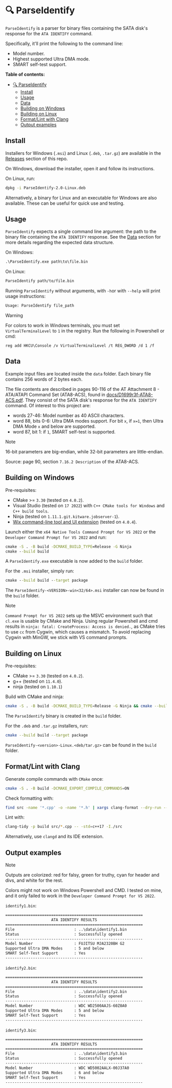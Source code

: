 # 🔍 ParseIdentify

`ParseIdentify` is a parser for binary files containing the SATA disk's response for the `ATA IDENTIFY` command.

Specifically, it'll print the following to the command line:

- Model number.
- Highest supported Ultra DMA mode.
- SMART self-test support.

**Table of contents:**

- [🔍 ParseIdentify](#-parseidentify)
  - [Install](#install)
  - [Usage](#usage)
  - [Data](#data)
  - [Building on Windows](#building-on-windows)
  - [Building on Linux](#building-on-linux)
  - [Format/Lint with Clang](#formatlint-with-clang)
  - [Output examples](#output-examples)

## Install

Installers for Windows (`.msi`) and Linux (`.deb`, `.tar.gz`) are available in the [Releases](https://github.com/Fabulani/parse-identify/releases) section of this repo.

On Windows, download the installer, open it and follow its instructions.

On Linux, run:

```sh
dpkg -i ParseIdentify-2.0-Linux.deb
```

Alternatively, a binary for Linux and an executable for Windows are also available. These can be useful for quick use and testing.

## Usage

`ParseIdentify` expects a single command line argument: the path to the binary file containing the `ATA IDENTIFY` response. See the [Data](#data) section for more details regarding the expected data structure.

On Windows:

```cmd
.\ParseIdentify.exe path\to\file.bin
```

On Linux:

```sh
ParseIdentify path/to/file.bin
```

Running `ParseIdentify` without arguments, with `-h`or with `--help` will print usage instructions:

```txt
Usage: ParseIdentify file_path
```

> [!WARNING]
>
> For colors to work in Windows terminals, you must set `VirtualTerminalLevel` to `1` in the registry. Run the following in Powershell or cmd:
>
> `reg add HKCU\Console /v VirtualTerminalLevel /t REG_DWORD /d 1 /f`

## Data

Example input files are located inside the `data` folder. Each binary file contains 256 words of 2 bytes each.

The file contents are described in pages 90-116 of the AT Attachment 8 - ATA/ATAPI Command Set (ATA8-ACS), found in [docs/D1699r3f-ATA8-ACS.pdf](docs/D1699r3f-ATA8-ACS.pdf). They consist of the SATA disk's response for the `ATA IDENTIFY` command. Of interest to this project are:

- words 27-46: Model number as 40 ASCII characters.
- word 88, bits 0-6: Ultra DMA modes support. For bit `x`, if `x=1`, then Ultra DMA Mode `x` and below are supported.
- word 87, bit 1: if `1`, SMART self-test is supported.

> [!NOTE]
> 16-bit parameters are big-endian, while 32-bit parameters are little-endian.
>
> Source: page 90, section `7.16.2 Description` of the ATA8-ACS.

## Building on Windows

Pre-requisites:

- CMake >= `3.30` (tested on `4.0.2`).
- Visual Studio (tested on `17 2022`) with `C++ CMake tools for Windows` and `C++ build tools`.
- Ninja (tested on `1.11.1.git.kitware.jobserver-1`).
- [Wix command-line tool and UI extension](https://cmake.org/cmake/help/latest/cpack_gen/wix.html#wix-net-tools) (tested on `4.0.4`).

Launch either the `x64 Native Tools Command Prompt for VS 2022` or the `Developer Command Prompt for VS 2022` and run:

```cmd
cmake -S . -B build -DCMAKE_BUILD_TYPE=Release -G Ninja
cmake --build build
```

A `ParseIdentify.exe` executable is now added to the `build` folder.

For the `.msi` installer, simply run:

```cmd
cmake --build build --target package
```

The `ParseIdentify-<VERSION>-win<32/64>.msi` installer can now be found in the `build` folder.

> [!NOTE]
>
> `Command Prompt for VS 2022` sets up the MSVC environment such that `cl.exe` is usable by CMake and Ninja. Using regular Powershell and cmd results in `ninja: fatal: CreateProcess: Access is denied.`, as CMake tries to use `cc` from Cygwin, which causes a mismatch. To avoid replacing Cygwin with MinGW, we stick with VS command prompts.

## Building on Linux

Pre-requisites:

- CMake >= `3.30` (tested on `4.0.2`).
- g++ (tested on `11.4.0`).
- ninja (tested on `1.10.1`)

Build with CMake and ninja:

```sh
cmake -S . -B build -DCMAKE_BUILD_TYPE=Release -G Ninja && cmake --build build
```

The `ParseIdentify` binary is created in the `build` folder.

For the `.deb` and `.tar.gz` installers, run:

```sh
cmake --build build --target package
```

`ParseIdentify-<version>-Linux.<deb/tar.gz>` can be found in the `build` folder.

## Format/Lint with Clang

Generate compile commands with `CMake` once:

```sh
cmake -S . -B build -DCMAKE_EXPORT_COMPILE_COMMANDS=ON
```

Check formatting with:

```sh
find src -name '*.cpp' -o -name '*.h' | xargs clang-format --dry-run --Werror
```

Lint with:

```sh
clang-tidy -p build src/*.cpp -- -std=c++17 -I./src
```

Alternatively, use `clangd` and its IDE extension.

## Output examples

> [!NOTE]
>
> Outputs are colorized: red for falsy, green for truthy, cyan for header and divs, and white for the rest.
>
> Colors might not work on Windows Powershell and CMD. I tested on mine, and it only failed to work in the `Developer Command Prompt for VS 2022`.

`identify1.bin`:

```txt
============================================================
                    ATA IDENTIFY RESULTS
============================================================
File                          : ..\data\identify1.bin
Status                        : Successfully opened
------------------------------------------------------------
Model Number                  : FUJITSU MJA2320BH G2
Supported Ultra DMA Modes     : 5 and below
SMART Self-Test Support       : Yes
------------------------------------------------------------
```

`identify2.bin`:

```txt
============================================================
                    ATA IDENTIFY RESULTS
============================================================
File                          : ..\data\identify2.bin
Status                        : Successfully opened
------------------------------------------------------------
Model Number                  : WDC WD2500AAJS-60Z0A0
Supported Ultra DMA Modes     : 5 and below
SMART Self-Test Support       : Yes
------------------------------------------------------------
```

`identify3.bin`:

```txt
============================================================
                    ATA IDENTIFY RESULTS
============================================================
File                          : ..\data\identify3.bin
Status                        : Successfully opened
------------------------------------------------------------
Model Number                  : WDC WD5002AALX-00J37A0
Supported Ultra DMA Modes     : 6 and below
SMART Self-Test Support       : Yes
------------------------------------------------------------
```
